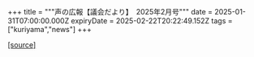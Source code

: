+++
title = """声の広報【議会だより】　2025年2月号"""
date = 2025-01-31T07:00:00.000Z
expiryDate = 2025-02-22T20:22:49.152Z
tags = ["kuriyama","news"]
+++


[[source]](https://www.town.kuriyama.hokkaido.jp/site/koho/30283.html)
